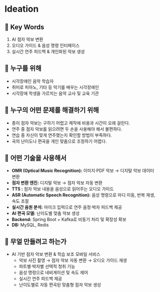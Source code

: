 #  Ideation

## 📌 Key Words
1. AI 점자 악보 변환
2. 오디오 가이드 & 음성 명령 인터페이스  
3. 실시간 연주 피드백 & 개인화된 악보 생성  

## 📌 누구를 위해
- 시각장애인 음악 학습자  
- 취미로 피아노, 기타 등 악기를 배우는 시각장애인  
- 시각장애 학생을 가르치는 음악 교사 및 교육 기관  

## 📌 누구의 어떤 문제를 해결하기 위해
- 종이 점자 악보는 구하기 어렵고 제작에 비용과 시간이 오래 걸린다.  
- 연주 중 점자 악보를 읽으려면 두 손을 사용해야 해서 불편하다.  
- 연습 중 자신이 맞게 연주했는지 확인할 방법이 부족하다.  
- 곡의 난이도나 편곡을 개인 맞춤으로 조정하기 어렵다.  

## 📌 어떤 기술을 사용해서
- **OMR (Optical Music Recognition):** 이미지·PDF 악보 → 디지털 악보 데이터 변환  
- **점자 변환 엔진:** 디지털 악보 → 점자 악보 자동 변환  
- **TTS :** 점자 악보 내용을 음성으로 읽어주는 오디오 가이드  
- **ASR (Automatic Speech Recognition):** 음성 명령으로 마디 이동, 반복 재생, 속도 조절  
- **실시간 음원 분석:** 마이크 입력으로 연주 음정·박자 피드백 제공  
- **AI 편곡 모델:** 난이도별 맞춤 악보 생성 
- **Backend:** Spring Boot + Kafka로 비동기 처리 및 확장성 확보  
- **DB:** MySQL, Redis

## 📌 무얼 만들려고 하는가
- AI 기반 점자 악보 변환 & 학습 보조 모바일 서비스  
    - 악보 사진 촬영 → 점자 악보 자동 변환 → 오디오 가이드 재생  
    - 파트별·박자별 선택적 청취 기능  
    - 음성 명령으로 네비게이션 및 속도 제어  
    - 실시간 연주 피드백 제공
    - 난이도별로 자동 편곡된 맞춤형 점자 악보 생성  
